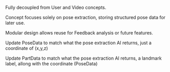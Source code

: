 Fully decoupled from User and Video concepts.

Concept focuses solely on pose extraction, storing structured pose data for later use.

Modular design allows reuse for Feedback analysis or future features.

Update PoseData to match what the pose extraction AI returns, just a coordinate of (x,y,z)

Update PartData to match what the pose extraction AI returns, a landmark label, allong with the coordinate (PoseData)